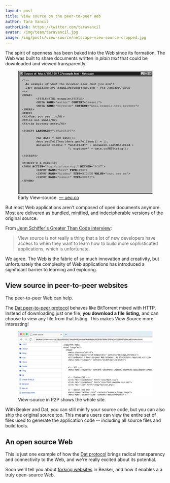 ```yaml
---
layout: post
title: View source on the peer-to-peer Web
author: Tara Vancil
authorLink: https://twitter.com/taravancil
avatar: /img/team/taravancil.jpg
image: /img/posts/view-source/netscape-view-source-cropped.jpg
---
```


The spirit of openness has been baked into the Web since its formation. The Web was built to share
documents written in *plain text* that could be downloaded and viewed transparently. 

<figure>
<img src="/img/posts/view-source/netscape-view-source.gif">
<figcaption>Early View-source. <a href="http://ueu.co/what-the-browsers-dont-show-you/">&mdash; ueu.co</a></figcaption>
</figure>

But most Web applications aren't composed of open documents anymore. Most
are delivered as bundled, minified, and indecipherable versions of the original source. 

From [Jenn Schiffer's Greater Than Code interview](https://www.greaterthancode.com/podcast/episode-020-jenn-schiffer/):

<blockquote class="big">View source is not really a thing that a lot of new developers have access to when they want to learn how to build more sophisticated applications, which is unfortunate.</blockquote>

We agree. The Web is the fabric of so much innovation and creativity, but unfortunately the complexity of Web applications has introduced a significant barrier to learning and exploring.

## View source in peer-to-peer websites

The peer-to-peer Web can help.

The [Dat peer-to-peer
protocol](/docs/inside-beaker/dat-files-protocol.html) behaves like BitTorrent mixed with HTTP. Instead of downloading just one file, **you download a
file listing,** and can choose to view any file from that listing. This makes View Source
more interesting!

<figure>
<img src="/img/posts/view-source/beaker-view-source.jpg">
<figcaption>View-source in P2P shows the whole site.</figcaption>
</figure>

With Beaker and Dat, you can still minify your source code, but you can also ship the original source too. This means
users can view the entire set of files used to generate the application code -- including all source files and build tools.

## An open source Web

This is just one example of how the [Dat protocol](/docs/inside-beaker/dat-files-protocol.html) brings radical transparency and connectivity to the Web, and we're really excited about its potential.

Soon we'll tell you about [forking websites](/docs/using-beaker/forking-sites.html) in Beaker, and how it enables a a truly open-source Web.
